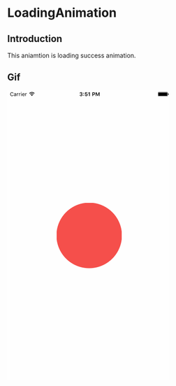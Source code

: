 # LoadingAnimation

## Introduction
This aniamtion is loading success animation.

## Gif
![](https://github.com/Yuzeyang/LoadingAnimation/raw/master/LoadingAnimation.gif)